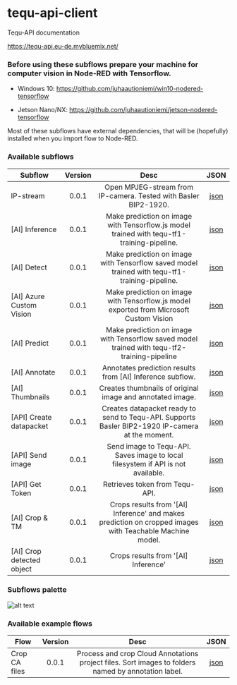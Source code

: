 # tequ-api-client

Tequ-API documentation

https://tequ-api.eu-de.mybluemix.net/


### Before using these subflows prepare your machine for computer vision in Node-RED with Tensorflow.

- Windows 10: https://github.com/juhaautioniemi/win10-nodered-tensorflow

- Jetson Nano/NX: https://github.com/juhaautioniemi/jetson-nodered-tensorflow

Most of these subflows have external dependencies, that will be (hopefully) installed when you import flow to Node-RED.

### Available subflows

| Subflow                   | Version         | Desc | JSON |
| --------------------------|:---------------:| :-------------:| :-------------:|
| IP-stream                 | 0.0.1           | Open MPJEG-stream from IP-camera. Tested with Basler BIP2-1920. | <a href="subflows/ip-camera.json">json</a> |
| [AI] Inference            | 0.0.1	          | Make prediction on image with Tensorflow.js model trained with tequ-tf1-training-pipeline. | <a href="subflows/ai-inference.json">json</a> |
| [AI] Detect               | 0.0.1           | Make prediction on image with Tensorflow saved model trained with tequ-tf1-training-pipeline. | <a href="subflows/ai-predict.json">json</a> |
| [AI] Azure Custom Vision  | 0.0.1           | Make prediction on image with Tensorflow.js model exported from Microsoft Custom Vision | <a href="subflows/ai-azure-custom-vision.json">json</a>  |
| [AI] Predict              | 0.0.1     | Make prediction on image with Tensorflow saved model trained with tequ-tf2-training-pipeline | <a href="subflows/ai-predict.json">json</a> |
| [AI] Annotate	            | 0.0.1           | Annotates prediction results from [AI] Inference subflow. | <a href="subflows/ai-annotate.json">json</a> |
| [AI] Thumbnails           | 0.0.1           | Creates thumbnails of original image and annotated image. | <a href="subflows/ai-thumbnails.json">json</a> |
| [API] Create datapacket   | 0.0.1           | Creates datapacket ready to send to Tequ-API. Supports Basler BIP2-1920 IP-camera at the moment. | <a href="subflows/api-create-datapacket.json">json</a> |
| [API] Send image          | 0.0.1           | Send image to Tequ-API. Saves image to local filesystem if API is not available. | <a href="subflows/api-send-image.json">json</a> |
| [API] Get Token           | 0.0.1           | Retrieves token from Tequ-API. | <a href="subflows/api-get-token.json">json</a> |
| [AI] Crop & TM            | 0.0.1           | Crops results from '[AI] Inference' and makes prediction on cropped images with Teachable Machine model. | <a href="subflows/ai-crop-tm.json">json</a> |
| [AI] Crop detected object | 0.0.1           | Crops results from '[AI] Inference' | <a href="subflows/ai-crop-detected-object.json">json</a> |


### Subflows palette

![alt text](
https://github.com/juhaautioniemi/tequ-api-client/blob/master/images/subflows.JPG "Subflows")

### Available example flows

| Flow                      | Version         | Desc           | JSON           |
| --------------------------|:---------------:| :-------------:| :-------------:|
| Crop CA files             | 0.0.1           | Process and crop Cloud Annotations project files. Sort images to folders named by annotation label. | <a href="flows/crop-ca.json">json</a> |
